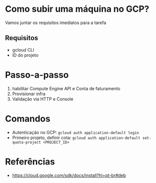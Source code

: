 # Como subir uma máquina no GCP?

Vamos juntar os requisitos imediatos para a tarefa

## Requisitos

- gcloud CLI
- ID do projeto

# Passo-a-passo

1. habilitar Compute Engine API e Conta de faturamento
2. Provisionar infra
3. Validação via HTTP e Console

# Comandos

- Autenticação no GCP: `gcloud auth application-default login`
- Primeiro projeto, definir cota: `gcloud auth application-default set-quota-project <PROJECT_ID>`

# Referências

- https://cloud.google.com/sdk/docs/install?hl=pt-br#deb